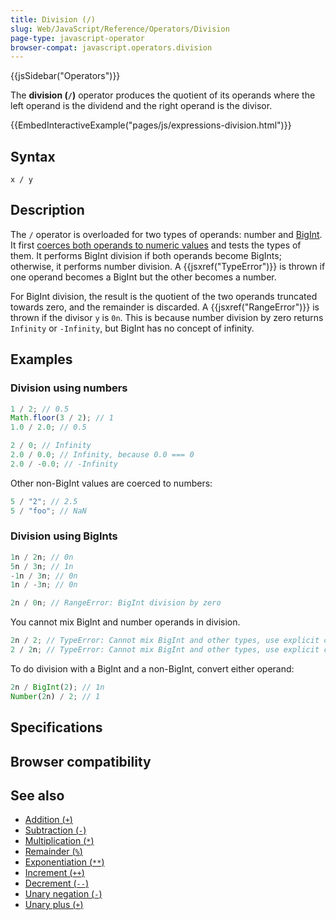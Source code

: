 ```yaml
---
title: Division (/)
slug: Web/JavaScript/Reference/Operators/Division
page-type: javascript-operator
browser-compat: javascript.operators.division
---
```


{{jsSidebar("Operators")}}

The **division (`/`)** operator produces the quotient of its operands where the left operand is the dividend and the right operand is the divisor.

{{EmbedInteractiveExample("pages/js/expressions-division.html")}}

## Syntax

```js-nolint
x / y
```

## Description

The `/` operator is overloaded for two types of operands: number and [BigInt](/Web/JavaScript/Reference/Global_Objects/BigInt). It first [coerces both operands to numeric values](/Web/JavaScript/Data_structures#numeric_coercion) and tests the types of them. It performs BigInt division if both operands become BigInts; otherwise, it performs number division. A {{jsxref("TypeError")}} is thrown if one operand becomes a BigInt but the other becomes a number.

For BigInt division, the result is the quotient of the two operands truncated towards zero, and the remainder is discarded. A {{jsxref("RangeError")}} is thrown if the divisor `y` is `0n`. This is because number division by zero returns `Infinity` or `-Infinity`, but BigInt has no concept of infinity.

## Examples

### Division using numbers

```js
1 / 2; // 0.5
Math.floor(3 / 2); // 1
1.0 / 2.0; // 0.5

2 / 0; // Infinity
2.0 / 0.0; // Infinity, because 0.0 === 0
2.0 / -0.0; // -Infinity
```

Other non-BigInt values are coerced to numbers:

```js
5 / "2"; // 2.5
5 / "foo"; // NaN
```

### Division using BigInts

```js
1n / 2n; // 0n
5n / 3n; // 1n
-1n / 3n; // 0n
1n / -3n; // 0n

2n / 0n; // RangeError: BigInt division by zero
```

You cannot mix BigInt and number operands in division.

```js example-bad
2n / 2; // TypeError: Cannot mix BigInt and other types, use explicit conversions
2 / 2n; // TypeError: Cannot mix BigInt and other types, use explicit conversions
```

To do division with a BigInt and a non-BigInt, convert either operand:

```js
2n / BigInt(2); // 1n
Number(2n) / 2; // 1
```

## Specifications



## Browser compatibility



## See also

- [Addition (`+`)](/Web/JavaScript/Reference/Operators/Addition)
- [Subtraction (`-`)](/Web/JavaScript/Reference/Operators/Subtraction)
- [Multiplication (`*`)](/Web/JavaScript/Reference/Operators/Multiplication)
- [Remainder (`%`)](/Web/JavaScript/Reference/Operators/Remainder)
- [Exponentiation (`**`)](/Web/JavaScript/Reference/Operators/Exponentiation)
- [Increment (`++`)](/Web/JavaScript/Reference/Operators/Increment)
- [Decrement (`--`)](/Web/JavaScript/Reference/Operators/Decrement)
- [Unary negation (`-`)](/Web/JavaScript/Reference/Operators/Unary_negation)
- [Unary plus (`+`)](/Web/JavaScript/Reference/Operators/Unary_plus)

